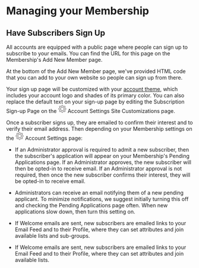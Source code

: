 # Managing your Membership

<span id="gv-2members-14membersAdd"></span>
## Have Subscribers Sign Up

All accounts are equipped with a public page where people can sign up to
subscribe to your emails.
You can find the URL for this page on the Membership's Add New Member page.

<span class="adv">
  
At the bottom of the Add New Member page, we've provided HTML
code that you can add to your own website so people can sign up from
there.

</span> <!-- adv -->

Your sign up page will be customized with your
[account theme](/3-send/4-sendSettings.md?[LINK-QARGS-DOC]#gv-3send-4sendsettings-theme-colors),
which includes your account logo and shades of its primary color.
You can also replace the default text on your sign-up page by editing
the Subscription Sign-up Page on the
<img src="/docimages/transparent-gear-icon.png" height="22"> Account Settings 
Site Customizations page.


Once a subscriber signs up, they are emailed to confirm their interest
and to verify their email address.
Then depending on your Membership settings on the
<img src="/docimages/transparent-gear-icon.png" height="22"> Account Settings 
page:

<span class="sub g4s">

* If an Administrator approval is required to admit a new subscriber, then the subscriber's application will appear on your 
Membership's Pending Applications page.
If an Administrator approves, the new subscriber will then be
opted-in to receive email.
If an Administrator approval is not required, then once the new subscriber
confirms their interest, they will be opted-in to receive email. 

* Administrators can receive an email notifying them of a new pending applicant.
To minimize notifications, we suggest initially turning this off and checking the Pending
Applications page often.  When new applications slow down, then turn this setting on.

* If Welcome emails are sent, new subscribers are emailed links to your Email Feed and to their Profile, where they
can set attributes and join available lists and sub-groups.

</span> <!-- sub g4s -->

<span class="free">

* If Welcome emails are sent, new subscribers are emailed links to your Email Feed and to their Profile, where they can
set attributes and join available lists.  

</span>
